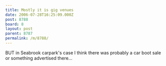```yaml
---
title: Mostly it is gig venues
date: 2006-07-28T16:25:09.000Z
post: 8788
board: 8
layout: post
parent: 8787
permalink: /m/8788/
---
```

BUT in Seabrook carpark's case I think there was probably a car boot sale or something advertised there...
